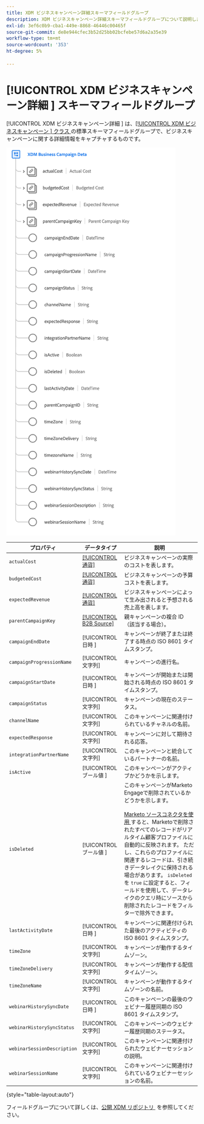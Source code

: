 ```yaml
---
title: XDM ビジネスキャンペーン詳細スキーマフィールドグループ
description: XDM ビジネスキャンペーン詳細スキーマフィールドグループについて説明します。
exl-id: 3ef6c0b9-cba1-449e-8868-46446c00465f
source-git-commit: de8e944cfec3b52d25bb02bcfebe57d6a2a35e39
workflow-type: tm+mt
source-wordcount: '353'
ht-degree: 5%

---
```


# [!UICONTROL XDM ビジネスキャンペーン詳細 &#x200B;] スキーマフィールドグループ

[!UICONTROL XDM ビジネスキャンペーン詳細 &#x200B;] は、[[!UICONTROL XDM ビジネスキャンペーン &#x200B;] クラス &#x200B;](../../classes/b2b/business-campaign.md) の標準スキーマフィールドグループで、ビジネスキャンペーンに関する詳細情報をキャプチャするものです。

![UI に表示される XDM ビジネスキャンペーン詳細フィールドグループの構造 &#x200B;](../../images/field-groups/b2b/business-campaign-details.png)

| プロパティ | データタイプ | 説明 |
| --- | --- | --- |
| `actualCost` | [[!UICONTROL 通貨]](../../data-types/currency.md) | ビジネスキャンペーンの実際のコストを表します。 |
| `budgetedCost` | [[!UICONTROL 通貨]](../../data-types/currency.md) | ビジネスキャンペーンの予算コストを表します。 |
| `expectedRevenue` | [[!UICONTROL 通貨]](../../data-types/currency.md) | ビジネスキャンペーンによって生み出されると予想される売上高を表します。 |
| `parentCampaignKey` | [[!UICONTROL B2B Source]](../../data-types/b2b-source.md) | 親キャンペーンの複合 ID （該当する場合）。 |
| `campaignEndDate` | [!UICONTROL &#x200B; 日時 &#x200B;] | キャンペーンが終了または終了する時点の ISO 8601 タイムスタンプ。 |
| `campaignProgressionName` | [!UICONTROL 文字列] | キャンペーンの進行名。 |
| `campaignStartDate` | [!UICONTROL &#x200B; 日時 &#x200B;] | キャンペーンが開始または開始される時点の ISO 8601 タイムスタンプ。 |
| `campaignStatus` | [!UICONTROL 文字列] | キャンペーンの現在のステータス。 |
| `channelName` | [!UICONTROL 文字列] | このキャンペーンに関連付けられているチャネルの名前。 |
| `expectedResponse` | [!UICONTROL 文字列] | キャンペーンに対して期待される応答。 |
| `integrationPartnerName` | [!UICONTROL 文字列] | このキャンペーンと統合しているパートナーの名前。 |
| `isActive` | [!UICONTROL &#x200B; ブール値 &#x200B;] | このキャンペーンがアクティブかどうかを示します。 |
| `isDeleted` | [!UICONTROL &#x200B; ブール値 &#x200B;] | このキャンペーンがMarketo Engageで削除されているかどうかを示します。<br><br>[Marketo ソースコネクタを使用 &#x200B;](../../../sources/connectors/adobe-applications/marketo/marketo.md) すると、Marketoで削除されたすべてのレコードがリアルタイム顧客プロファイルに自動的に反映されます。 ただし、これらのプロファイルに関連するレコードは、引き続きデータレイクに保持される場合があります。 `isDeleted` を `true` に設定すると、フィールドを使用して、データレイクのクエリ時にソースから削除されたレコードをフィルターで除外できます。 |
| `lastActivityDate` | [!UICONTROL &#x200B; 日時 &#x200B;] | キャンペーンに関連付けられた最後のアクティビティの ISO 8601 タイムスタンプ。 |
| `timeZone` | [!UICONTROL 文字列] | キャンペーンが動作するタイムゾーン。 |
| `timeZoneDelivery` | [!UICONTROL 文字列] | キャンペーンが動作する配信タイムゾーン。 |
| `timeZoneName` | [!UICONTROL 文字列] | キャンペーンが動作するタイムゾーンの名前。 |
| `webinarHistorySyncDate` | [!UICONTROL &#x200B; 日時 &#x200B;] | このキャンペーンの最後のウェビナー履歴同期の ISO 8601 タイムスタンプ。 |
| `webinarHistorySyncStatus` | [!UICONTROL 文字列] | このキャンペーンのウェビナー履歴同期のステータス。 |
| `webinarSessionDescription` | [!UICONTROL 文字列] | このキャンペーンに関連付けられたウェビナーセッションの説明。 |
| `webinarSessionName` | [!UICONTROL 文字列] | このキャンペーンに関連付けられているウェビナーセッションの名前。 |

{style="table-layout:auto"}

フィールドグループについて詳しくは、[&#x200B; 公開 XDM リポジトリ &#x200B;](https://github.com/adobe/xdm/blob/master/components/fieldgroups/campaign/campaign-details.schema.json) を参照してください。
